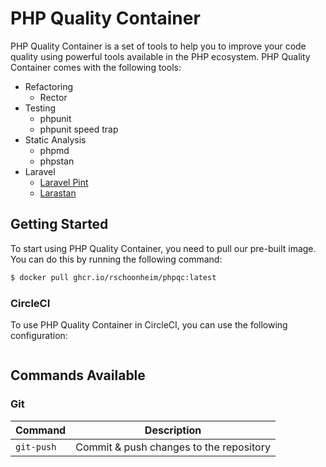 # PHP Quality Container
PHP Quality Container is a set of tools to help you to improve your code quality using
powerful tools available in the PHP ecosystem. PHP Quality Container comes with the following 
tools:

* Refactoring
  * Rector
* Testing
  * phpunit
  * phpunit speed trap
* Static Analysis
  * phpmd
  * phpstan
* Laravel
  * [Laravel Pint](https://laravel.com/docs/9.x/pint)
  * [Larastan](https://github.com/nunomaduro/larastan)

## Getting Started
To start using PHP Quality Container, you need to 
pull our pre-built image. You can do this by running the following command:

```bash
$ docker pull ghcr.io/rschoonheim/phpqc:latest
```

### CircleCI
To use PHP Quality Container in CircleCI, you can use the following configuration:

```yaml

```

## Commands Available

### Git
| Command    | Description                             |
|------------|-----------------------------------------|
| `git-push` | Commit & push changes to the repository |






